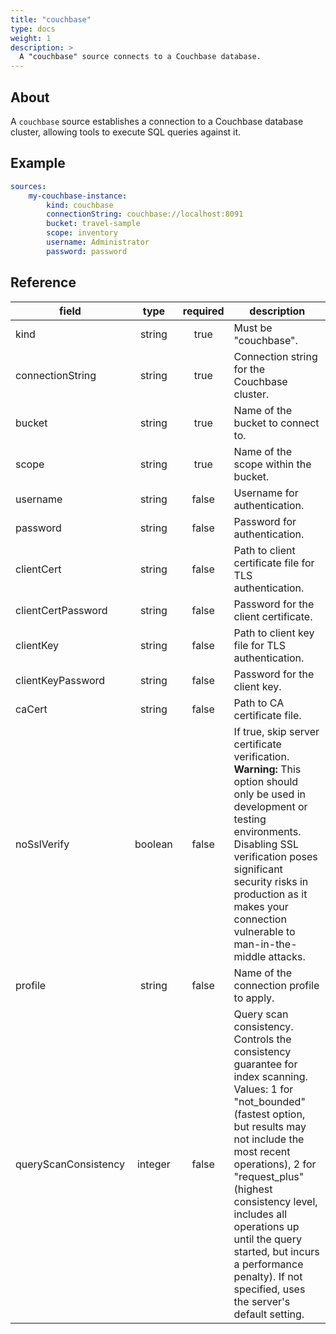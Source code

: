 ```yaml
---
title: "couchbase"
type: docs
weight: 1
description: > 
  A "couchbase" source connects to a Couchbase database.
---
```


## About

A `couchbase` source establishes a connection to a Couchbase database cluster, allowing tools to execute SQL queries against it.

## Example

```yaml
sources:
    my-couchbase-instance:
        kind: couchbase
        connectionString: couchbase://localhost:8091
        bucket: travel-sample
        scope: inventory
        username: Administrator
        password: password
```

## Reference

| **field**           | **type** | **required** | **description**                                                                                                             |
|---------------------|:--------:|:------------:|-----------------------------------------------------------------------------------------------------------------------------|
| kind                | string   |    true      | Must be "couchbase".                                                                                                         |
| connectionString   | string   |    true      | Connection string for the Couchbase cluster.                                                                                |
| bucket              | string   |    true      | Name of the bucket to connect to.                                                                                           |
| scope               | string   |    true      | Name of the scope within the bucket.                                                                                        |
| username            | string   |    false     | Username for authentication.                                                                                                |
| password            | string   |    false     | Password for authentication.                                                                                                |
| clientCert         | string   |    false     | Path to client certificate file for TLS authentication.                                                                     |
| clientCertPassword| string   |    false     | Password for the client certificate.                                                                                        |
| clientKey          | string   |    false     | Path to client key file for TLS authentication.                                                                             |
| clientKeyPassword | string   |    false     | Password for the client key.                                                                                                |
| caCert             | string   |    false     | Path to CA certificate file.                                                                                                |
| noSslVerify       | boolean  |    false     | If true, skip server certificate verification. **Warning:** This option should only be used in development or testing environments. Disabling SSL verification poses significant security risks in production as it makes your connection vulnerable to man-in-the-middle attacks. |
| profile             | string   |    false     | Name of the connection profile to apply.                                                                                    |
| queryScanConsistency | integer  |    false     | Query scan consistency. Controls the consistency guarantee for index scanning. Values: 1 for "not_bounded" (fastest option, but results may not include the most recent operations), 2 for "request_plus" (highest consistency level, includes all operations up until the query started, but incurs a performance penalty). If not specified, uses the server's default setting. |
